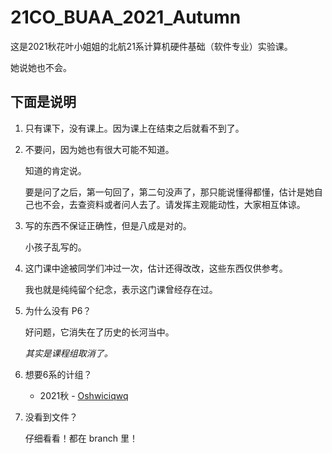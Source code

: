 # 21CO_BUAA_2021_Autumn

这是2021秋花叶小姐姐的北航21系计算机硬件基础（软件专业）实验课。

她说她也不会。



## 下面是说明

1. 只有课下，没有课上。因为课上在结束之后就看不到了。

2. 不要问，因为她也有很大可能不知道。

   知道的肯定说。

   要是问了之后，第一句回了，第二句没声了，那只能说懂得都懂，估计是她自己也不会，去查资料或者问人去了。请发挥主观能动性，大家相互体谅。

3. 写的东西不保证正确性，但是八成是对的。

   小孩子乱写的。

4. 这门课中途被同学们冲过一次，估计还得改改，这些东西仅供参考。

   我也就是纯纯留个纪念，表示这门课曾经存在过。

5. 为什么没有 P6？

   好问题，它消失在了历史的长河当中。

   *其实是课程组取消了。*

6. 想要6系的计组？

   - 2021秋 - [Oshwiciqwq](https://github.com/Oshwiciqwq/BUAA-CO-2021)
   
6. 没看到文件？

   仔细看看！都在 branch 里！

